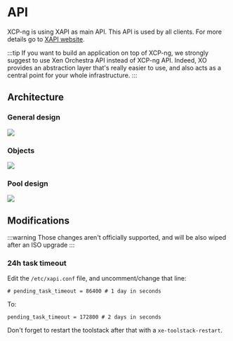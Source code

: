 # API

XCP-ng is using XAPI as main API. This API is used by all clients. For more details go to [XAPI website](https://xapi-project.github.io/).

:::tip
If you want to build an application on top of XCP-ng, we strongly suggest to use Xen Orchestra API instead of XCP-ng API. Indeed, XO provides an abstraction layer that's really easier to use, and also acts as a central point for your whole infrastructure.
:::

## Architecture

### General design

![](https://xapi-project.github.io/xapi/xapi.png)

### Objects

![](https://xapi-project.github.io/xen-api/classes.png)

### Pool design

![](https://xapi-project.github.io/getting-started/pool.png)


## Modifications

:::warning
Those changes aren't officially supported, and will be also wiped after an ISO upgrade
:::

### 24h task timeout

Edit the `/etc/xapi.conf` file, and uncomment/change that line:

```
# pending_task_timeout = 86400 # 1 day in seconds
```

To:


```
pending_task_timeout = 172800 # 2 days in seconds
```

Don't forget to restart the toolstack after that with a `xe-toolstack-restart`.